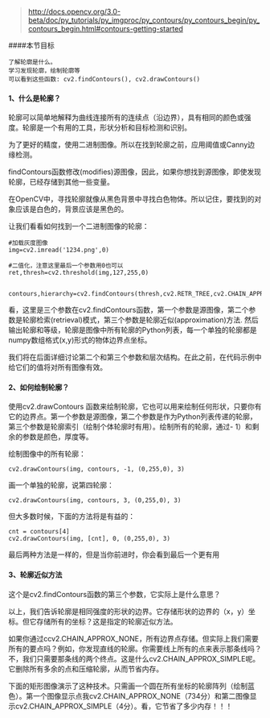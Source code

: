 
>http://docs.opencv.org/3.0-beta/doc/py_tutorials/py_imgproc/py_contours/py_contours_begin/py_contours_begin.html#contours-getting-started

####本节目标

```
了解轮廓是什么。
学习发现轮廓，绘制轮廓等
可以看到这些函数: cv2.findContours(), cv2.drawContours()
```

#### 1、什么是轮廓？

轮廓可以简单地解释为曲线连接所有的连续点（沿边界），具有相同的颜色或强度。轮廓是一个有用的工具，形状分析和目标检测和识别。

为了更好的精度，使用二进制图像。所以在找到轮廓之前，应用阈值或Canny边缘检测。

findContours函数修改(modifies)源图像，因此，如果你想找到源图像，即使发现轮廓，已经存储到其他一些变量。

在OpenCV中，寻找轮廓就像从黑色背景中寻找白色物体。所以记住，要找到的对象应该是白色的，背景应该是黑色的。


让我们看看如何找到一个二进制图像的轮廓：

```
#加载灰度图像
img=cv2.imread('1234.png',0)

#二值化，注意这里最后一个参数用0也可以
ret,thresh=cv2.threshold(img,127,255,0)


contours,hierarchy=cv2.findContours(thresh,cv2.RETR_TREE,cv2.CHAIN_APPROX_SIMPLE)

```

看，这里是三个参数在cv2.findContours函数，第一个参数是源图像，第二个参数是轮廓检索(retrieval)模式，第三个参数是轮廓近似(approximation)方法. 然后输出轮廓和等级，轮廓是图像中所有轮廓的Python列表，每一个单独的轮廓都是numpy数组格式(x,y)形式的物体边界点坐标。


我们将在后面详细讨论第二个和第三个参数和层次结构。在此之前，在代码示例中给它们的值将对所有图像有效。


#### 2、如何绘制轮廓？

使用cv2.drawContours 函数来绘制轮廓，它也可以用来绘制任何形状，只要你有它的边界点。第一个参数是源图像，第二个参数是作为Python列表传递的轮廓，第三个参数是轮廓索引（绘制个体轮廓时有用）。绘制所有的轮廓，通过- 1）和剩余的参数是颜色，厚度等。

绘制图像中的所有轮廓：
```
cv2.drawContours(img, contours, -1, (0,255,0), 3)
```

画一个单独的轮廓，说第四轮廓：
```
cv2.drawContours(img, contours, 3, (0,255,0), 3)
```

但大多数时候，下面的方法将是有益的：
```
cnt = contours[4]
cv2.drawContours(img, [cnt], 0, (0,255,0), 3)
```

最后两种方法是一样的，但是当你前进时，你会看到最后一个更有用


#### 3、轮廓近似方法

这个是cv2.findContours函数的第三个参数，它实际上是什么意思？

以上，我们告诉轮廓是相同强度的形状的边界。它存储形状的边界的（x，y）坐标。但它存储所有的坐标？这是指定的轮廓近似方法。


如果你通过ccv2.CHAIN_APPROX_NONE，所有边界点存储。但实际上我们需要所有的要点吗？例如，你发现直线的轮廓。你需要线上所有的点来表示那条线吗？不，我们只需要那条线的两个终点。这是什么cv2.CHAIN_APPROX_SIMPLE呢。它删除所有多余的点和压缩轮廓，从而节省内存。


下面的矩形图像演示了这种技术。只需画一个圆在所有坐标的轮廓阵列（绘制蓝色）。第一个图像显示点我cv2.CHAIN_APPROX_NONE（734分）和第二图像显示cv2.CHAIN_APPROX_SIMPLE（4分）。看，它节省了多少内存！！！





